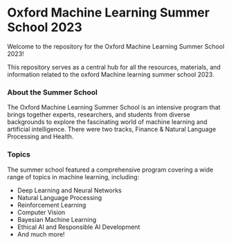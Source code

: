 # Oxford Machine Learning Summer School 2023

Welcome to the repository for the Oxford Machine Learning Summer School 2023! 

This repository serves as a central hub for all the resources, materials, and information related to the oxford Machine learning summer school 2023.

### About the Summer School

The Oxford Machine Learning Summer School is an intensive program that brings together experts, researchers, and students from diverse backgrounds to explore the fascinating world of machine learning and artificial intelligence. There were two tracks, Finance & Natural Language Processing and Health.  

### Topics
The summer school featured a comprehensive program covering a wide range of topics in machine learning, including:

- Deep Learning and Neural Networks
- Natural Language Processing
- Reinforcement Learning
- Computer Vision
- Bayesian Machine Learning
- Ethical AI and Responsible AI Development
- And much more!





